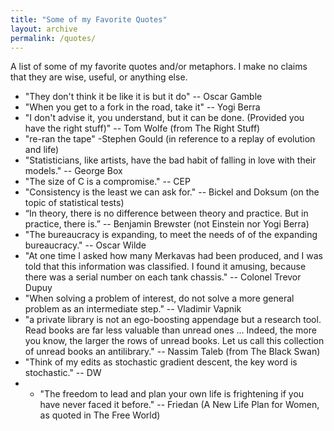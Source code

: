 ```yaml
---
title: "Some of my Favorite Quotes"
layout: archive
permalink: /quotes/
---
```


A list of some of my favorite quotes and/or metaphors. I make no claims that they are wise, useful, or anything else.

* "They don't think it be like it is but it do" -- Oscar Gamble
* "When you get to a fork in the road, take it" -- Yogi Berra
* "I don't advise it, you understand, but it can be done. (Provided you have the right stuff)" -- Tom Wolfe (from The Right Stuff)
* "re-ran the tape" -Stephen Gould (in reference to a replay of evolution and life)
* "Statisticians, like artists, have the bad habit of falling in love with their models." -- George Box
* "The size of C is a compromise." -- CEP
* "Consistency is the least we can ask for." -- Bickel and Doksum (on the topic of statistical tests)
* “In theory, there is no difference between theory and practice. But in practice, there is.” -- Benjamin Brewster (not Einstein nor Yogi Berra)
* "The bureaucracy is expanding, to meet the needs of of the expanding bureaucracy." -- Oscar Wilde
* "At one time I asked how many Merkavas had been produced, and I was told that this information was classified. I found it amusing, because there was a serial number on each tank chassis." -- Colonel Trevor Dupuy
* "When solving a problem of interest, do not solve a more general problem as an intermediate step." -- Vladimir Vapnik
* "a private library is not an ego-boosting appendage but a research tool. Read books are far less valuable than unread ones ... Indeed, the more you know, the larger the rows of unread books. Let us call this collection of unread books an antilibrary." -- Nassim Taleb (from The Black Swan)
* "Think of my edits as stochastic gradient descent, the key word is stochastic." -- DW
* * "The freedom to lead and plan your own life is frightening if you have never faced it before." -- Friedan (A New Life Plan for Women, as quoted in The Free World)
